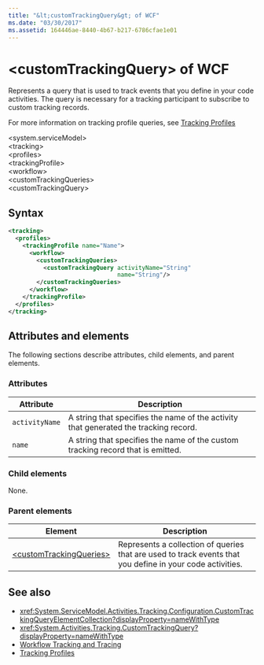 ```yaml
---
title: "&lt;customTrackingQuery&gt; of WCF"
ms.date: "03/30/2017"
ms.assetid: 164446ae-8440-4b67-b217-6786cfae1e01
---
```

# &lt;customTrackingQuery&gt; of WCF

Represents a query that is used to track events that you define in your code activities. The query is necessary for a tracking participant to subscribe to custom tracking records.

For more information on tracking profile queries, see [Tracking Profiles](../../../../../docs/framework/windows-workflow-foundation/tracking-profiles.md)  
  
\<system.serviceModel>  
\<tracking>  
\<profiles>  
\<trackingProfile>  
\<workflow>  
\<customTrackingQueries>  
\<customTrackingQuery>  
  
## Syntax  
  
```xml
<tracking>
  <profiles>
    <trackingProfile name="Name">
      <workflow>
        <customTrackingQueries>
          <customTrackingQuery activityName="String"
                               name="String"/>
        </customTrackingQueries>
      </workflow>
    </trackingProfile>
  </profiles>
</tracking>
```

## Attributes and elements  

The following sections describe attributes, child elements, and parent elements.  
  
### Attributes  
  
|Attribute|Description|  
|---------------|-----------------|  
|`activityName`|A string that specifies the name of the activity that generated the tracking record.|  
|`name`|A string that specifies the name of the custom tracking record that is emitted.|  
  
### Child elements

None.

### Parent elements

|Element|Description|  
|-------------|-----------------|  
|[\<customTrackingQueries>](customtrackingqueries-of-wcf.md)|Represents a collection of queries that are used to track events that you define in your code activities.|
  
## See also

- <xref:System.ServiceModel.Activities.Tracking.Configuration.CustomTrackingQueryElementCollection?displayProperty=nameWithType>
- <xref:System.Activities.Tracking.CustomTrackingQuery?displayProperty=nameWithType>
- [Workflow Tracking and Tracing](../../../../../docs/framework/windows-workflow-foundation/workflow-tracking-and-tracing.md)
- [Tracking Profiles](../../../../../docs/framework/windows-workflow-foundation/tracking-profiles.md)
